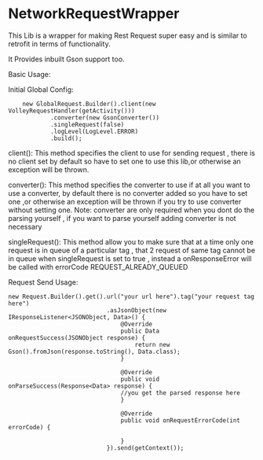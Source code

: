 # NetworkRequestWrapper
This Lib is a wrapper for making Rest Request super easy and is similar to retrofit in terms of functionality. 

It Provides inbuilt Gson support too.


Basic Usage:

Initial Global Config:

        new GlobalRequest.Builder().client(new VolleyRequestHandler(getActivity()))
                .converter(new GsonConverter())
                .singleRequest(false)
                .logLevel(LogLevel.ERROR)
                .build();

client(): This method specifies the client to use for sending request , there is no client set by default so have to set one to use this lib,or otherwise an exception will be thrown.

converter(): This method specifies the converter to use if at all you want to use a converter, by default there is no converter added so you have to set one ,or otherwise an exception will be thrown if you try to use converter without setting one.
Note: converter are only required when you dont do the parsing yourself , if you want to parse yourself adding converter is not necessary

singleRequest(): This method allow you to make sure that at a time only one request is in queue of a particular tag , that 2 request of same tag cannot be in queue when singleRequest is set to true , instead a onResponseError will be called with errorCode REQUEST_ALREADY_QUEUED

Request Send Usage:

    new Request.Builder().get().url("your url here").tag("your request tag here")
                                .asJsonObject(new IResponseListener<JSONObject, Data>() {
                                    @Override
                                    public Data onRequestSuccess(JSONObject response) {
                                        return new Gson().fromJson(response.toString(), Data.class);
                                    }

                                    @Override
                                    public void onParseSuccess(Response<Data> response) {
                                    //you get the parsed response here
                                    }

                                    @Override
                                    public void onRequestErrorCode(int errorCode) {

                                    }
                                }).send(getContext());

